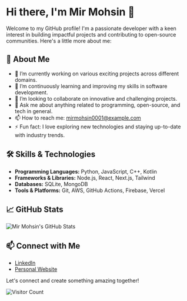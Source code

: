 # Hi there, I'm Mir Mohsin 👋

Welcome to my GitHub profile! I'm a passionate developer with a keen interest in building impactful projects and contributing to open-source communities. Here's a little more about me:

## 🚀 About Me

- 🔭 I’m currently working on various exciting projects across different domains.
- 🌱 I’m continuously learning and improving my skills in software development.
- 👯 I’m looking to collaborate on innovative and challenging projects.
- 💬 Ask me about anything related to programming, open-source, and tech in general.
- 📫 How to reach me: [mirmohsin0001@example.com](mailto:mirmohsin0001@gmail.com)
- ⚡ Fun fact: I love exploring new technologies and staying up-to-date with industry trends.

## 🛠️ Skills & Technologies

- **Programming Languages:** Python, JavaScript, C++, Kotlin
- **Frameworks & Libraries:** Node.js, React, Next.js, Tailwind
- **Databases:** SQLite, MongoDB
- **Tools & Platforms:** Git, AWS, GitHub Actions, Firebase, Vercel

## 📈 GitHub Stats

![Mir Mohsin's GitHub Stats](https://github-readme-stats.vercel.app/api?username=mirmohsin0001&show_icons=true&theme=radical)

## 📫 Connect with Me

- [LinkedIn](https://www.linkedin.com/in/mohsin-mir-3bba58136)
- [Personal Website](https://mirmohsin.fun)

Let's connect and create something amazing together!

![Visitor Count](https://visitor-badge.laobi.icu/badge?page_id=mirmohsin0001)
